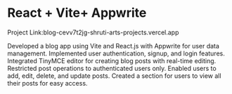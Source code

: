 # React + Vite+ Appwrite
Project Link:blog-cevv7t2jg-shruti-arts-projects.vercel.app


Developed a blog app using Vite and React.js with Appwrite for user data management.
Implemented user authentication, signup, and login features.
Integrated TinyMCE editor for creating blog posts with real-time editing.
Restricted post operations to authenticated users only.
Enabled users to add, edit, delete, and update posts.
Created a section for users to view all their posts for easy access.


